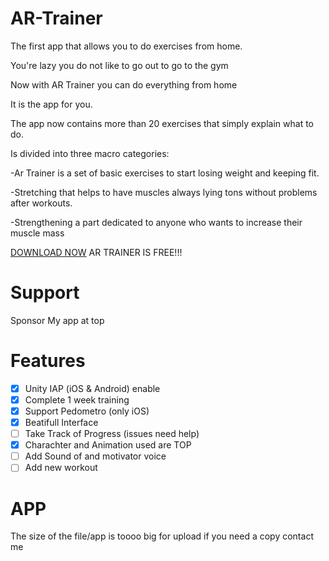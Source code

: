 # AR-Trainer

The first app that allows you to do exercises from home.

You're lazy you do not like to go out to go to the gym

Now with AR Trainer you can do everything from home

It is the app for you.


The app now contains more than 20 exercises that simply explain what to do.


Is divided into three macro categories:

-Ar Trainer is a set of basic exercises to start losing weight and keeping fit.

-Stretching that helps to have muscles always lying tons without problems after workouts.

-Strengthening a part dedicated to anyone who wants to increase their muscle mass

[DOWNLOAD NOW](https://itunes.apple.com/app/ar-trainer/id1203180467) AR TRAINER IS FREE!!!

# Support

Sponsor My app at top

# Features

- [x] Unity IAP (iOS & Android) enable
- [x] Complete 1 week training
- [x] Support Pedometro (only iOS)
- [x] Beatifull Interface
- [ ] Take Track of Progress (issues need help)
- [x] Charachter and Animation used are TOP
- [ ] Add Sound of and motivator voice
- [ ] Add new workout

# APP

 The size of the file/app is toooo big for upload if you need a copy contact me 
